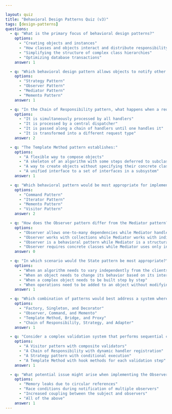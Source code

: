 ```yaml
---

layout: quiz
title: "Behavioral Design Patterns Quiz (v3)"
tags: [design-patterns]
questions:
  - q: "What is the primary focus of behavioral design patterns?"
    options:
      - "Creating objects and instances"
      - "How classes and objects interact and distribute responsibility"
      - "Simplifying the structure of complex class hierarchies"
      - "Optimizing database transactions"
    answer: 1

  - q: "Which behavioral design pattern allows objects to notify other objects about changes in their state?"
    options:
      - "Strategy Pattern"
      - "Observer Pattern"
      - "Mediator Pattern"
      - "Memento Pattern"
    answer: 1

  - q: "In the Chain of Responsibility pattern, what happens when a request is received?"
    options:
      - "It is simultaneously processed by all handlers"
      - "It is processed by a central dispatcher"
      - "It is passed along a chain of handlers until one handles it"
      - "It is transformed into a different request type"
    answer: 2

  - q: "The Template Method pattern establishes:"
    options:
      - "A flexible way to compose objects"
      - "A skeleton of an algorithm with some steps deferred to subclasses"
      - "A way to create objects without specifying their concrete classes"
      - "A unified interface to a set of interfaces in a subsystem"
    answer: 1

  - q: "Which behavioral pattern would be most appropriate for implementing an undo functionality in a text editor?"
    options:
      - "Command Pattern"
      - "Iterator Pattern"
      - "Memento Pattern"
      - "Visitor Pattern"
    answer: 2

  - q: "How does the Observer pattern differ from the Mediator pattern?"
    options:
      - "Observer allows one-to-many dependencies while Mediator handles many-to-many"
      - "Observer works with collections while Mediator works with individual objects"
      - "Observer is a behavioral pattern while Mediator is a structural pattern"
      - "Observer requires concrete classes while Mediator uses only interfaces"
    answer: 0

  - q: "In which scenario would the State pattern be most appropriate?"
    options:
      - "When an algorithm needs to vary independently from the clients that use it"
      - "When an object needs to change its behavior based on its internal state"
      - "When a complex object needs to be built step by step"
      - "When operations need to be added to an object without modifying it"
    answer: 1

  - q: "Which combination of patterns would best address a system where multiple UI components need to respond to events, maintain a history of states, and support undo operations?"
    options:
      - "Factory, Singleton, and Decorator"
      - "Observer, Command, and Memento"
      - "Template Method, Bridge, and Proxy"
      - "Chain of Responsibility, Strategy, and Adapter"
    answer: 1

  - q: "Consider a complex validation system that performs sequential checks on data with the ability to stop at any point if validation fails. Which pattern implementation would be most effective if new validation rules need to be frequently added or removed without modifying existing code?"
    options:
      - "A Visitor pattern with composite validators"
      - "A Chain of Responsibility with dynamic handler registration"
      - "A Strategy pattern with conditional execution"
      - "A Template Method with hook methods for each validation step"
    answer: 1

  - q: "What potential issue might arise when implementing the Observer pattern in a multi-threaded environment?"
    options:
      - "Memory leaks due to circular references"
      - "Race conditions during notification of multiple observers"
      - "Increased coupling between the subject and observers"
      - "All of the above"
    answer: 1
---
```

